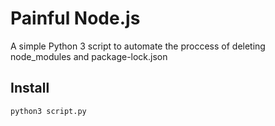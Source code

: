# Painful Node.js
A simple Python 3 script to automate the proccess of deleting node_modules and package-lock.json

## Install
```
python3 script.py
```
